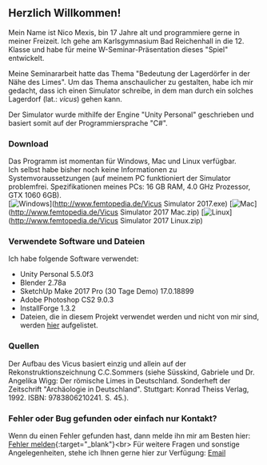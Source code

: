 ## Herzlich Willkommen!

Mein Name ist Nico Mexis, bin 17 Jahre alt und programmiere gerne in meiner Freizeit. Ich gehe am Karlsgymnasium Bad Reichenhall in die 12. Klasse und habe für meine W-Seminar-Präsentation dieses "Spiel" entwickelt.

Meine Seminararbeit hatte das Thema "Bedeutung der Lagerdörfer in der Nähe des Limes". Um das Thema anschaulicher zu gestalten, habe ich mir gedacht, dass ich einen Simulator schreibe, in dem man durch ein solches Lagerdorf (lat.: _vicus_) gehen kann.

Der Simulator wurde mithilfe der Engine "Unity Personal" geschrieben und basiert somit auf der Programmiersprache "C#".

### Download

Das Programm ist momentan für Windows, Mac und Linux verfügbar.<br>
Ich selbst habe bisher noch keine Informationen zu Systemvoraussetzungen (auf meinem PC funktioniert der Simulator problemfrei. Spezifikationen meines PCs: 16 GB RAM, 4.0 GHz Prozessor, GTX 1060 6GB).<br>
[![Windows](http://www.femtopedia.de/Win.png "Download für Windows")](http://www.femtopedia.de/Vicus Simulator 2017.exe) [![Mac](http://www.femtopedia.de/Mac.png "Download für Mac")](http://www.femtopedia.de/Vicus Simulator 2017 Mac.zip) [![Linux](http://www.femtopedia.de/Linux.png "Download für Linux")](http://www.femtopedia.de/Vicus Simulator 2017 Linux.zip)

### Verwendete Software und Dateien

Ich habe folgende Software verwendet:<br>
 - Unity Personal 5.5.0f3<br>
 - Blender 2.78a<br>
 - SketchUp Make 2017 Pro (30 Tage Demo) 17.0.18899<br>
 - Adobe Photoshop CS2 9.0.3<br>
 - InstallForge 1.3.2<br>
 - Dateien, die in diesem Projekt verwendet werden und nicht von mir sind, werden [hier](CCZitate) aufgelistet.

### Quellen

Der Aufbau des Vicus basiert einzig und allein auf der Rekonstruktionszeichnung C.C.Sommers (siehe Süsskind, Gabriele und Dr. Angelika Wigg: Der römische Limes in Deutschland. Sonderheft der Zeitschrift "Archäologie in Deutschland". Stuttgart: Konrad Theiss Verlag, 1992. ISBN: 9783806210241. S. 45.).

### Fehler oder Bug gefunden oder einfach nur Kontakt?

Wenn du einen Fehler gefunden hast, dann melde ihn mir am Besten hier: [Fehler melden](http://github.com/ThexXTURBOXx/VicusSim2017/issues/new"){:target="_blank"}<br> Für weitere Fragen und sonstige Angelegenheiten, stehe ich Ihnen gerne hier zur Verfügung: [Email](mailto:nico.mexis@kabelmail.de)
